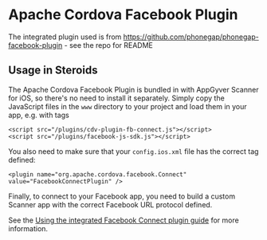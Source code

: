 # Apache Cordova Facebook Plugin

The integrated plugin used is from https://github.com/phonegap/phonegap-facebook-plugin - see the repo for README

## Usage in Steroids

The Apache Cordova Facebook Plugin is bundled in with AppGyver Scanner for iOS, so there's no need to install it separately. Simply copy the JavaScript files in the `www` directory to your project and load them in your app, e.g. with tags

```
<script src="/plugins/cdv-plugin-fb-connect.js"></script>
<script src="/plugins/facebook-js-sdk.js"></script>
```
You also need to make sure that your `config.ios.xml` file has the correct tag defined:

`<plugin name="org.apache.cordova.facebook.Connect" value="FacebookConnectPlugin" />`

Finally, to connect to your Facebook app, you need to build a custom Scanner app with the correct Facebook URL protocol defined.

See the [Using the integrated Facebook Connect plugin guide](http://guides.appgyver.com/steroids/guides/phonegap_on_steroids/facebook-connect-plugin) for more information.

